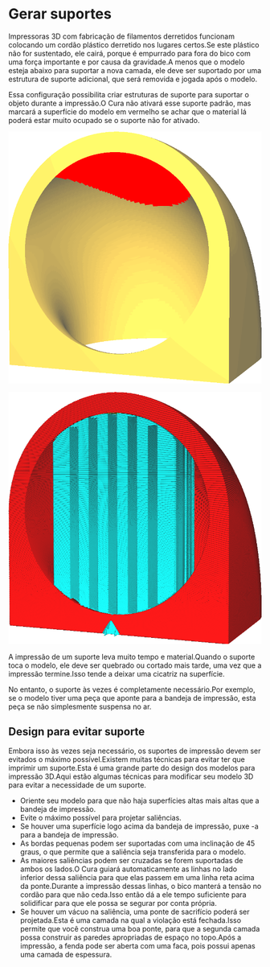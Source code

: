 Gerar suportes
====
Impressoras 3D com fabricação de filamentos derretidos funcionam colocando um cordão plástico derretido nos lugares certos.Se este plástico não for sustentado, ele cairá, porque é empurrado para fora do bico com uma força importante e por causa da gravidade.A menos que o modelo esteja abaixo para suportar a nova camada, ele deve ser suportado por uma estrutura de suporte adicional, que será removida e jogada após o modelo.

Essa configuração possibilita criar estruturas de suporte para suportar o objeto durante a impressão.O Cura não ativará esse suporte padrão, mas marcará a superfície do modelo em vermelho se achar que o material lá poderá estar muito ocupado se o suporte não for ativado.

![Marque o modelo em vermelho onde o suporte é necessário](../../../articles/images/support_enable_prepare_mode.png)

![Estrutura de suporte (em ciano) para apoiar o modelo durante a impressão](../../../articles/images/support_enable.png)

A impressão de um suporte leva muito tempo e material.Quando o suporte toca o modelo, ele deve ser quebrado ou cortado mais tarde, uma vez que a impressão termine.Isso tende a deixar uma cicatriz na superfície.

No entanto, o suporte às vezes é completamente necessário.Por exemplo, se o modelo tiver uma peça que aponte para a bandeja de impressão, esta peça se não simplesmente suspensa no ar.

Design para evitar suporte
----

Embora isso às vezes seja necessário, os suportes de impressão devem ser evitados o máximo possível.Existem muitas técnicas para evitar ter que imprimir um suporte.Esta é uma grande parte do design dos modelos para impressão 3D.Aqui estão algumas técnicas para modificar seu modelo 3D para evitar a necessidade de um suporte.
* Oriente seu modelo para que não haja superfícies altas mais altas que a bandeja de impressão.
* Evite o máximo possível para projetar saliências.
* Se houver uma superfície logo acima da bandeja de impressão, puxe -a para a bandeja de impressão.
* As bordas pequenas podem ser suportadas com uma inclinação de 45 graus, o que permite que a saliência seja transferida para o modelo.
* As maiores saliências podem ser cruzadas se forem suportadas de ambos os lados.O Cura guiará automaticamente as linhas no lado inferior dessa saliência para que elas passem em uma linha reta acima da ponte.Durante a impressão dessas linhas, o bico manterá a tensão no cordão para que não ceda.Isso então dá a ele tempo suficiente para solidificar para que ele possa se segurar por conta própria.
* Se houver um vácuo na saliência, uma ponte de sacrifício poderá ser projetada.Esta é uma camada na qual a violação está fechada.Isso permite que você construa uma boa ponte, para que a segunda camada possa construir as paredes apropriadas de espaço no topo.Após a impressão, a fenda pode ser aberta com uma faca, pois possui apenas uma camada de espessura.


